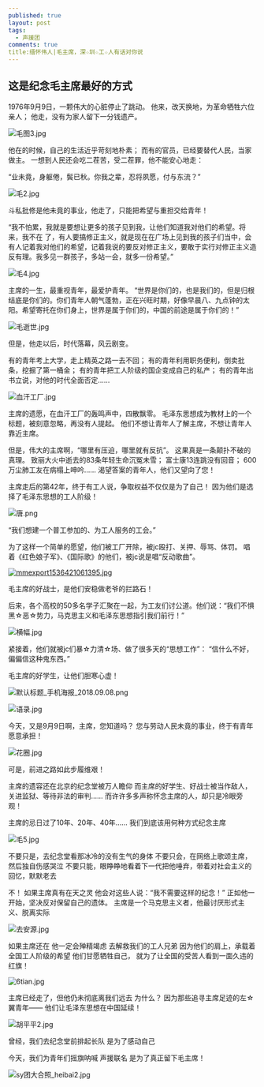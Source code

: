 ```yaml
---
published: true
layout: post
tags:
  - 声援团
comments: true
title:缅怀伟人|毛主席，深☆圳☆工☆人有话对你说
---
```


## 这是纪念毛主席最好的方式

1976年9月9日，一颗伟大的心脏停止了跳动。
他来，改天换地，为革命牺牲六位亲人；
他走，没有为家人留下一分钱遗产。

![毛图3.jpg](https://i.loli.net/2018/09/09/5b9489f2d5f12.jpg)

他在的时候，自己的生活近乎苛刻地朴素；
而有的官员，已经要替代人民，当家做主。
一想到人民还会吃二茬苦，受二茬罪，他不能安心地走：

“业未竟，身躯倦，鬓已秋。你我之辈，忍将夙愿，付与东流？”

![毛2.jpg](https://i.loli.net/2018/09/09/5b948a7825af1.jpg)

斗私批修是他未竟的事业，他走了，只能把希望与重担交给青年！

“我不怕累，我就是要想让更多的孩子见到我，让他们知道我对他们的希望。将来，我不在
了，有人要搞修正主义，就是现在在广场上见到我的孩子们当中，会有人记着我对他们的希望，记着我说的要反对修正主义，要敢于实行对修正主义造反有理。我多见一群孩子，多站一会，就多一份希望。”
 
![毛4.jpg](https://i.loli.net/2018/09/09/5b94890bca501.jpg)

主席的一生，最重视青年，最爱护青年。
“世界是你们的，也是我们的，但是归根结底是你们的。你们青年人朝气蓬勃，正在兴旺时期，好像早晨八、九点钟的太阳。希望寄托在你们身上，世界是属于你们的，中国的前途是属于你们的！”

![毛逝世.jpg](https://i.loli.net/2018/09/09/5b94890c2c319.jpg)

但是，他走以后，时代落幕，风云剧变。

有的青年考上大学，走上精英之路一去不回；
有的青年利用职务便利，倒卖批条，挖掘了第一桶金；
有的青年把工人阶级的国企变成自己的私产；
有的青年出书立说，对他的时代全面否定……

![血汗工厂.jpg](https://i.loli.net/2018/09/09/5b948b0aa0aef.jpg)
 
主席的遗愿，在血汗工厂的轰鸣声中，四散飘零。
毛泽东思想成为教材上的一个标题，被刻意忽略，再没有人提起。
他们不想让青年人了解主席，不想让青年人靠近主席。

但是，伟大的主席啊，“哪里有压迫，哪里就有反抗”。
这果真是一条颠扑不破的真理。
致丽大火中逝去的83条年轻生命沉冤未雪；
富士康13连跳没有回音；
600万尘肺工友在病榻上呻吟……
渴望答案的青年人，他们又望向了您！

主席走后的第42年，终于有工人说，争取权益不仅仅是为了自己！
因为他们是选择了毛泽东思想的工人阶级！
 
![唐.png](https://i.loli.net/2018/09/09/5b948d0081f4a.png)

 “我们想建一个普工参加的、为工人服务的工会。”

为了这样一个简单的愿望，他们被工厂开除，被jc殴打、关押、辱骂、体罚。
唱着《红色娘子军》、《国际歌》的他们，被jc说是唱“反动歌曲”。
 
[![mmexport1536421061395.jpg](https://i.loli.net/2018/09/09/5b9489100865f.jpg)](https://i.loli.net/2018/09/09/5b9489100865f.jpg)

毛主席的好战士，是他们安稳做老爷的拦路石！

后来，各个高校的50多名学子汇聚在一起，为工友们讨公道。他们说：“我们不惧黑☆恶☆势力，马克思主义和毛泽东思想指引我们前行！”

![横幅.jpg](https://i.loli.net/2018/09/09/5b94dd81542ee.jpg)

紧接着，他们就被jc们暴☆力清☆场、做了很多天的“思想工作”：
“信什么不好，偏偏信这种鬼东西。”

毛主席的好学生，让他们胆寒心虚！
 
![默认标题_手机海报_2018.09.08.png](https://i.loli.net/2018/09/09/5b948d01b2136.png)

![语录.jpg](https://i.loli.net/2018/09/09/5b94dd813c868.jpg)

今天，又是9月9日啊，主席，您知道吗？
您与劳动人民未竟的事业，终于有青年愿意承担！

![花圈.jpg](https://i.loli.net/2018/09/09/5b94dd81617f7.jpg)

可是，前进之路如此步履维艰！

主席的遗容还在北京的纪念堂被万人瞻仰
而主席的好学生、好战士被当作敌人，关进监狱、等待非法的审判……
而许许多多声称怀念主席的人，却只是冷眼旁观！

主席的忌日过了10年、20年、40年……
我们到底该用何种方式纪念主席

![毛5.jpg](https://i.loli.net/2018/09/09/5b948d4a8eb93.jpg) 

不要只是，去纪念堂看那冰冷的没有生气的身体
不要只会，在网络上歌颂主席，然后独自伤感哭泣
不要只能，眼睁睁地看着下一代把他唾弃，带着对社会主义的回忆，默默老去

不！
如果主席真有在天之灵
他会对这些人说：“我不需要这样的纪念！”
正如他一开始，坚决反对保留自己的遗体。
主席是一个马克思主义者，他最讨厌形式主义、脱离实际

![去安源.jpg](https://i.loli.net/2018/09/09/5b948d4a892f3.jpg)

如果主席还在
他一定会殚精竭虑
去解救我们的工人兄弟
因为他们的肩上，承载着全国工人阶级的希望
他们甘愿牺牲自己，
就为了让全国的受苦人看到一面久违的红旗！
 
![6tian.jpg](https://i.loli.net/2018/09/09/5b948daa2cf40.jpg)

主席已经走了，但他仍未彻底离我们远去
为什么？
因为那些追寻主席足迹的左☆翼青年——
他们让毛泽东思想在中国延续！

![胡平平2.jpg](https://i.loli.net/2018/09/09/5b948dabd4ead.jpg)

曾经，我们去纪念堂前排起长队
是为了感动自己

今天，我们为青年们摇旗呐喊
声援联名
是为了真正留下毛主席！

![sy团大合照_heibai2.jpg](https://i.loli.net/2018/09/09/5b948dee62bc8.jpg)

